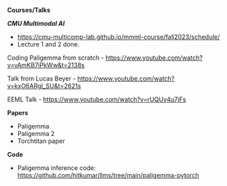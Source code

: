 **Courses/Talks**

***CMU Multimodal AI***
- https://cmu-multicomp-lab.github.io/mmml-course/fall2023/schedule/
- Lecture 1 and 2 done.

Coding Paligemma from scratch - https://www.youtube.com/watch?v=vAmKB7iPkWw&t=2138s

Talk from Lucas Beyer - https://www.youtube.com/watch?v=kxO6ARgI_SU&t=2621s

EEML Talk - https://www.youtube.com/watch?v=rUQUv4u7jFs


**Papers**
- Paligemma
- Paligemma 2
- Torchtitan paper

**Code**
- Paligemma inference code: https://github.com/hitkumar/llms/tree/main/paligemma-pytorch
